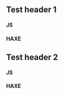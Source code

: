 <!-- panels:start -->
<!-- div:title-panel -->

## Test header 1

<!-- div:left-panel -->

[](_examples/1.md ':include')

<!-- div:right-panel -->
<!-- tabs:start -->

#### **JS**

[](_examples/examples.js ':include :type=code :fragment=1')

#### **HAXE**

[](_examples/examples.hx ':include :type=code :fragment=1')

<!-- tabs:end -->
<!-- panels:end -->

<!-- panels:start -->
<!-- div:title-panel -->

## Test header 2

<!-- div:left-panel -->

[](_examples/2.md ':include')

<!-- div:right-panel -->
<!-- tabs:start -->

#### **JS**

[](_examples/examples.js ':include :type=code :fragment=2')

#### **HAXE**

[](_examples/examples.hx ':include :type=code :fragment=2')

<!-- tabs:end -->
<!-- panels:end -->
